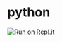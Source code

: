 # python

[![Run on Repl.it](https://repl.it/badge/github/fabiobaldas/python)](https://repl.it/github/fabiobaldas/python)
